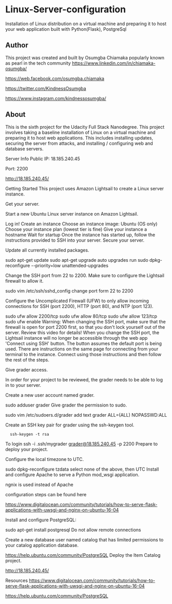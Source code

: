# Linux-Server-configuration
Installation of Linux distribution on a virtual machine and preparing it to host your web application built with Python(Flask), PostgreSql

## Author
This project was created and built by Osumgba Chiamaka popularly known as pearl in the tech community
https://www.linkedin.com/in/chiamaka-osumgba/ 

https://web.facebook.com/osumgba.chiamaka

https://twitter.com/KindnessOsumgba

https://www.instagram.com/kindnessosumgba/

## About
This is the sixth project for the Udacity Full Stack Nanodegree. This project involves taking a baseline installation of Linux on a virtual machine and preparing it to host web applications. This includes installing updates, securing the server from attacks, and installing / configuring web and database servers.

Server Info
Public IP: 18.185.240.45

Port: 2200

http://18.185.240.45/

Getting Started
This project uses Amazon Lightsail to create a Linux server instance.

Get your server.

Start a new Ubuntu Linux server instance on Amazon Lightsail.

Log in!
Create an instance
Choose an instance image: Ubuntu (OS only)
Choose your instance plan (lowest tier is fine)
Give your instance a hostname
Wait for startup
Once the instance has started up, follow the instructions provided to SSH into your server.
Secure your server.

Update all currently installed packages.

  sudo apt-get update
  sudo apt-get upgrade
auto upgrades run sudo dpkg-reconfigure --priority=low unattended-upgrades

Change the SSH port from 22 to 2200. Make sure to configure the Lightsail firewall to allow it.

  sudo vim /etc/ssh/sshd_config
change port form 22 to 2200

Configure the Uncomplicated Firewall (UFW) to only allow incoming connections for SSH (port 2200), HTTP (port 80), and NTP (port 123).

  sudo ufw allow 2200/tcp
  sudo ufw allow 80/tcp
  sudo ufw allow 123/tcp
  sudo ufw enable
Warning: When changing the SSH port, make sure that the firewall is open for port 2200 first, so that you don't lock yourself out of the server. Review this video for details! When you change the SSH port, the Lightsail instance will no longer be accessible through the web app 'Connect using SSH' button. The button assumes the default port is being used. There are instructions on the same page for connecting from your terminal to the instance. Connect using those instructions and then follow the rest of the steps.

Give grader access.

In order for your project to be reviewed, the grader needs to be able to log in to your server.

Create a new user account named grader.

  sudo adduser grader
Give grader the permission to sudo.

  sudo vim /etc/sudoers.d/grader
add text grader ALL=(ALL) NOPASSWD:ALL

Create an SSH key pair for grader using the ssh-keygen tool.

      ssh-keygen -t rsa
      
  To login
      ssh -i .ssh/mygrader grader@18.185.240.45 -p 2200
Prepare to deploy your project.

Configure the local timezone to UTC.

  sudo dpkg-reconfigure tzdata
select none of the above, then UTC
Install and configure Apache to serve a Python mod_wsgi application.

ngnix is used instead of Apache

configuration steps can be found here

https://www.digitalocean.com/community/tutorials/how-to-serve-flask-applications-with-uwsgi-and-nginx-on-ubuntu-16-04

Install and configure PostgreSQL:

  sudo apt-get install postgresql
Do not allow remote connections

Create a new database user named catalog that has limited permissions to your catalog application database.

 https://help.ubuntu.com/community/PostgreSQL
Deploy the Item Catalog project.

http://18.185.240.45/

Resources
https://www.digitalocean.com/community/tutorials/how-to-serve-flask-applications-with-uwsgi-and-nginx-on-ubuntu-16-04

https://help.ubuntu.com/community/PostgreSQL

